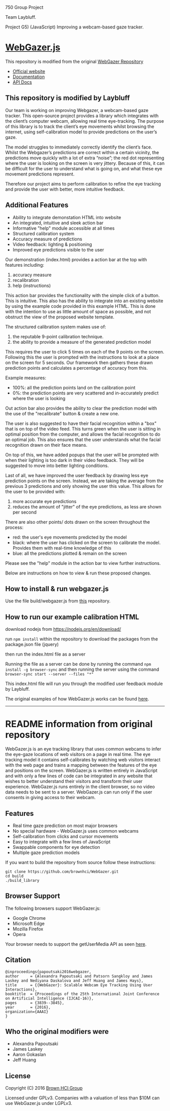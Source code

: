 750 Group Project

Team Laybluff.

Project G5) (JavaScript) Improving a webcam-based gaze tracker.

# [WebGazer.js](https://webgazer.cs.brown.edu)

This repository is modified from the original [WebGazer Repository](https://github.com/brownhci/WebGazer.git)

* [Official website](https://webgazer.cs.brown.edu)
* [Documentation](https://webgazer.cs.brown.edu/documentation)
* [API Docs](https://github.com/brownhci/WebGazer/wiki/Top-Level-API)

## This repository is modified by Laybluff

Our team is working on improving Webgazer, a webcam-based gaze tracker. This open-source project provides a library which integrates with the client’s computer webcam, allowing real time eye-tracking. The purpose of this library is to track the client’s eye movements whilst browsing the internet, using self-calibration model to provide predictions on the user’s gaze.

The model struggles to immediately correctly identify the client’s face. Whilst the Webgazer’s predictions are correct within a certain vicinity, the predictions move quickly with a lot of extra “noise”; the red dot representing where the user is looking on the screen is very jittery. Because of this, it can be difficult for the user to understand what is going on, and what these eye movement predictions represent.

Therefore our project aims to perform calibration to refine the eye tracking and provide the user with better, more intuitive feedback.

## Additional Features

* Ability to integrate demonstation HTML into website
* An integrated, intuitive and sleek action bar
* Informative "help" module accessible at all times
* Structured calibration system
* Accuracy measure of predictions
* Video feedback: lighting & positioning
* Improved eye predictions visible to the user

Our demonstration (index.html) provides a action bar at the top with features including:

1. accuracy measure
2. recalibration
4. help (instructions)

This action bar provides the functionality with the simple click of a button. This is intuitive. This also has the ability to integrate into an existing website by using the example code provided in this example HTML. This is done with the intention to use as little amount of space as possible, and not obstruct the view of the proposed website template.

The structured calibration system makes use of:

1. the reputable 9-point calibration technique.
2. the ability to provide a measure of the generated prediction model

This requires the user to click 5 times on each of the 9 points on the screen. Following this the user is prompted with the instructions to look at a place on the screen for 5 seconds. Our framework then gathers these drawn prediction points and calculates a percentage of accuracy from this.

Example measures:

- 100%: all the prediction points land on the calibration point
- 0%: the prediction points are very scattered and in-accurately predict where the user is looking

Out action bar also provides the ability to clear the prediction model with the use of the "recalibrate" button & create a new one.

The user is also suggested to have their facial recognition within a "box" that is on top of the video feed. This turns green when the user is sitting in optimal position from the computer, and allows the facial recognition to do an optimal job. This also ensures that the user understands what the facial recognition drawn on their face means.

On top of this, we have added popups that the user will be prompted with when their lighting is too dark in their video feedback. They will be suggested to move into better lighting conditions.

Last of all, we have improved the user feedback by drawing less eye prediction points on the screen. Instead, we are taking the average from the previous 3 predictions and only showing the user this value. This allows for the user to be provided with:

1. more accurate eye predictions
2. reduces the amount of "jitter" of the eye predictions, as less are shown per second

There are also other points/ dots drawn on the screen throughout the process:

- red: the user's eye movements predicted by the model
- black: where the user has clicked on the screen to calibrate the model. Provides them with real-time knowledge of this
- blue: all the predictions plotted & remain on the screen

Please see the "help" module in the action bar to view further instructions.

Below are instructions on how to view & run these proposed changes.

## How to install & run webgazer.js

Use the file build/webgazer.js from [this](https://github.com/abbyythompson/WebGazer) repository.

## How to run our example calibration HTML

download nodejs from https://nodejs.org/en/download/

run `npm install` within the repository to download the packages from the package.json file (jquery)

then run the index.html file as a server 

Running the file as a server can be done by running the command `npm install -g browser-sync` and then running the server using the command `browser-sync start --server --files "*"`

This index.html file will run you through the modified user feedback module by Laybluff.

The original examples of how WebGazer.js works can be found [here](https://webgazer.cs.brown.edu/#examples).


---------------------------------------------------------


# README information from original repository

WebGazer.js is an eye tracking library that uses common webcams to infer the eye-gaze locations of web visitors on a page in real time. The eye tracking model it contains self-calibrates by watching web visitors interact with the web page and trains a mapping between the features of the eye and positions on the screen. WebGazer.js is written entirely in JavaScript and with only a few lines of code can be integrated in any website that wishes to better understand their visitors and transform their user experience. WebGazer.js runs entirely in the client browser, so no video data needs to be sent to a server. WebGazer.js can run only if the user consents in giving access to their webcam.

## Features

* Real time gaze prediction on most major browsers
* No special hardware - WebGazer.js uses common webcams
* Self-calibration from clicks and cursor movements
* Easy to integrate with a few lines of JavaScript
* Swappable components for eye detection
* Multiple gaze prediction models


If you want to build the repository from source follow these instructions:

    git clone https://github.com/brownhci/WebGazer.git
    cd build
    ./build_library

## Browser Support

The following browsers support WebGazer.js:

* Google Chrome
* Microsoft Edge
* Mozilla Firefox
* Opera

Your browser needs to support the getUserMedia API as seen [here](http://caniuse.com/#feat=stream).

## Citation

	@inproceedings{papoutsaki2016webgazer,
	author     = {Alexandra Papoutsaki and Patsorn Sangkloy and James Laskey and Nediyana Daskalova and Jeff Huang and James Hays},
	title      = {{WebGazer}: Scalable Webcam Eye Tracking Using User Interactions},
    booktitle  = {Proceedings of the 25th International Joint Conference on Artificial Intelligence (IJCAI-16)},
    pages      = {3839--3845},
	year       = {2016},
	organization={AAAI}
	}

## Who the original modifiers were

* Alexandra Papoutsaki
* James Laskey
* Aaron Gokaslan
* Jeff Huang

## License

Copyright (C) 2016 [Brown HCI Group](http://hci.cs.brown.edu)

Licensed under GPLv3. Companies with a valuation of less than $10M can use WebGazer.js under LGPLv3.
